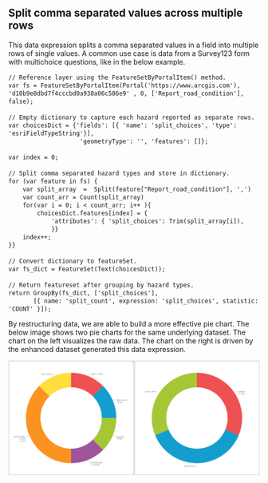 ## Split comma separated values across multiple rows

This data expression splits a comma separated values in a field into multiple rows of single values. A common use case is data from a Survey123 form with multichoice questions, like in the below example. 
```
// Reference layer using the FeatureSetByPortalItem() method. 
var fs = FeatureSetByPortalItem(Portal('https://www.arcgis.com'), 'd10b9e8dbd7f4cccbd0a938a06c586e9' , 0, ['Report_road_condition'], false);

// Empty dictionary to capture each hazard reported as separate rows. 
var choicesDict = {'fields': [{ 'name': 'split_choices', 'type': 'esriFieldTypeString'}], 
                    'geometryType': '', 'features': []}; 

var index = 0; 

// Split comma separated hazard types and store in dictionary.  
for (var feature in fs) { 
    var split_array  =  Split(feature["Report_road_condition"], ',') 
    var count_arr = Count(split_array) 
    for(var i = 0; i < count_arr; i++ ){ 
        choicesDict.features[index] = { 
            'attributes': { 'split_choices': Trim(split_array[i]),  
            }} 
    index++; 
}} 

// Convert dictionary to featureSet. 
var fs_dict = FeatureSet(Text(choicesDict)); 

// Return featureset after grouping by hazard types. 
return GroupBy(fs_dict, ['split_choices'], 
       [{ name: 'split_count', expression: 'split_choices', statistic: 'COUNT' }]); 
```

By restructuring data, we are able to build a more effective pie chart. The below image shows two pie charts for the same underlying dataset. The chart on the left visualizes the raw data. The chart on the right is driven by the enhanced dataset generated this data expression.  

![](/dashboard_data/images/SplitCategories(PieChart).png)
